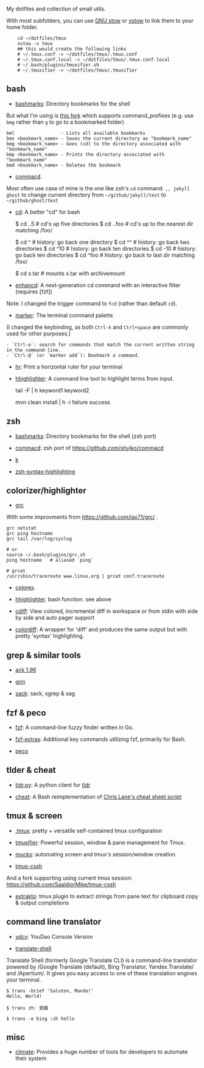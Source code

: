 My dotfiles and collection of small utils.
 
With most subfolders, you can use [GNU stow](https://www.gnu.org/software/stow ) or [xstow](http://xstow.sourceforge.net/ ) to link them to your home folder.

```
	cd ~/dotfiles/tmux
	xstow -v tmux
	## this would create the following links
	# ~/.tmux.conf -> ~/dotfiles/tmux/.tmux.conf
	# ~/.tmux.conf.local -> ~/dotfiles/tmux/.tmux.conf.local
	# ~/.bash/plugins/tmuxifier.sh
	# ~/.tmuxifier -> ~/dotfiles/tmux/.tmuxifier
```
 
## bash
 
- [bashmarks](https://github.com/huyng/bashmarks ): Directory bookmarks for the shell
 
But what I'm using is [this fork](https://github.com/bachya/bashmarks ) which supports command_prefixes (e.g. use `bmg` rather than `g` to go to a bookmarked folder)

    bml                 - Lists all available bookmarks
    bms <bookmark_name> - Saves the current directory as "bookmark_name"
    bmg <bookmark_name> - Goes (cd) to the directory associated with "bookmark_name"
    bmp <bookmark_name> - Prints the directory associated with "bookmark_name"
    bmd <bookmark_name> - Deletes the bookmark

- [commacd](https://github.com/shyiko/commacd ).
 
Most often use case of mine is the one like zsh's `cd` command: `,, jekyll ghost` to change current directory from `~/github/jekyll/test` to `~/github/ghost/test`
 
- [cd](https://github.com/spencertipping/cd ): A better "cd" for bash

    $ cd ..5                    # cd's up five directories
    $ cd ..foo                  # cd's up to the nearest dir matching /foo/
 
    $ cd ^                      # history: go back one directory
    $ cd ^^                     # history: go back two directories
    $ cd ^10                    # history: go back ten directories
    $ cd -10                    # history: go back ten directories
    $ cd ^foo                   # history: go back to last dir matching /foo/

    $ cd x.tar                  # mounts x.tar with archivemount

- [enhancd](https://github.com/b4b4r07/enhancd ): A next-generation cd command with an interactive filter (requires [fzf])

Note: I changed the trigger command to `fcd` (rather than default `cd`).

- [marker](https://github.com/pindexis/marker ): The terminal command palette

(I changed the keybinding, as both `Ctrl-k` and `Ctrl+space` are commonly used for other purposes.)

    - `Ctrl-o`: search for commands that match the current written string in the command-line.
    - `Ctrl-@` (or `marker add`): Bookmark a command.
 
- [hr](https://github.com/LuRsT/hr ): Print a horizontal ruler for your terminal
 
- [hhighlighter](https://github.com/paoloantinori/hhighlighter ): A command line tool to highlight terms from input.

	tail -F | h keyword1 keyword2

	mvn clean install | h -i failure success


## zsh

- [bashmarks](https://github.com/huyng/bashmarks ): Directory bookmarks for the shell (zsh port)

- [commacd](https://github.com/qfjp/tree/zsh ): zsh port of <https://github.com/shyiko/commacd>
 
- [k](https://github.com/supercrabtree/k )
 
- [zsh-syntax-highlighting](https://github.com/zsh-users/zsh-syntax-highlighting )


## colorizer/highlighter

- [grc](https://github.com/garabik/grc )

With some improvments from <https://github.com/iax71/grc/> .

    grc netstat
    grc ping hostname
    grc tail /var/log/syslog
    
    # or
    source ~/.bash/plugins/grc.sh
    ping hostname  	# aliased `ping`
    
    # grcat
    /usr/sbin/traceroute www.linux.org | grcat conf.traceroute

- [colorex](https://github.com/Scopart/colorex/ ).

- [hhighlighter](http://github.com/paoloantinori/ ). bash function. see above

- [cdiff](https://github.com/ymattw/cdiff ): View colored, incremental diff in workspace or from stdin with side by side and auto pager support

- [colordiff](http://www.colordiff.org/ ): A wrapper for 'diff' and produces the same output but with pretty 'syntax' highlighting. 


## grep & similar tools
 
- [ack 1.96](https://github.com/petdance/ack )
 
- [grin](https://pypi.python.org/pypi/grin/ )
 
- [sack](https://github.com/sampson-chen/sack ): sack, sgrep & sag


## fzf & peco

- [fzf](https://github.com/junegunn/fzf ): A command-line fuzzy finder written in Go.

- [fzf-extras](https://github.com/atweiden/fzf-extras ): Additional key commands utilizing fzf, primarily for Bash.

- [peco](https://github.com/peco/peco )


## tlder & cheat
 
- [tldr.py](https://github.com/lord63/tldr.py ): A python client for [tldr](https://github.com/tldr-pages/tldr )

- [cheat](https://github.com/jahendrie/cheat ): A Bash reimplementation of [Chris Lane's cheat sheet script](https://github.com/chrisallenlane/cheat )


## tmux & screen
 
- [.tmux](https://github.com/gpakosz/.tmux ): pretty + versatile self-contained tmux configuration

- [tmuxifier](https://github.com/jimeh/tmuxifier ): Powerful session, window & pane management for Tmux.
 
- [mucks](http://zserge.com/blog/mucks.html ): automating screen and tmux's session/window creation.
 
- [tmux-cssh](https://github.com/dennishafemann/tmux-cssh )
 
And a fork supporting using current tmux session: <https://github.com/SaaldjorMike/tmux-cssh>

- [extrakto](https://github.com/laktak/extrakto): tmux plugin to extract strings from pane text for clipboard copy & output completions


## command line translator
 
- [ydcv](https://github.com/felixonmars/ydcv/ ): YouDao Console Version

- [translate-shell](https://github.com/soimort/translate-shell/ )

Translate Shell (formerly Google Translate CLI) is a command-line translator powered by /Google Translate (default), Bing Translator, Yandex.Translate/ and /Apertium/. It gives you easy access to one of these translation engines your terminal.

    $ trans -brief 'Saluton, Mondo!'
    Hello, World!
    
    $ trans zh: 瓷器
    
    $ trans -e bing :zh hello
    

## misc

- [climate](https://github.com/adtac/climate ):  Provides a huge number of tools for developers to automate their system
